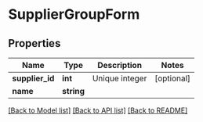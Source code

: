 # SupplierGroupForm

## Properties
Name | Type | Description | Notes
------------ | ------------- | ------------- | -------------
**supplier_id** | **int** | Unique integer | [optional] 
**name** | **string** |  | 

[[Back to Model list]](../README.md#documentation-for-models) [[Back to API list]](../README.md#documentation-for-api-endpoints) [[Back to README]](../README.md)


